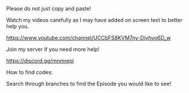 Please do not just copy and paste!

Watch my videos carefully as I may have added on screen text to better help you.

https://www.youtube.com/channel/UCCbFS8KVM7ny-Diyhvo6D_w

Join my server if you need more help!

https://discord.gg/mnmrepl


How to find codes:

Search through branches to find the Episode you would like to see!
